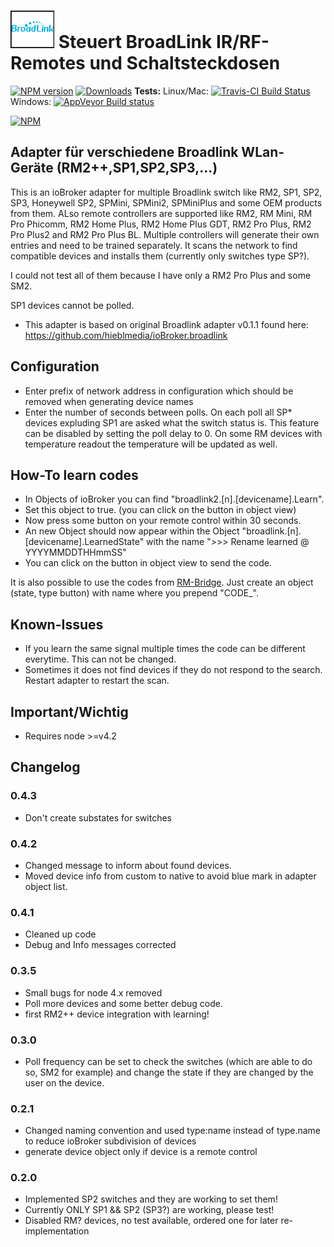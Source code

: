 # ![Logo](./admin/broadlink.png) Steuert BroadLink IR/RF-Remotes und Schaltsteckdosen

[![NPM version](http://img.shields.io/npm/v/iobroker.broadlink2.svg)](https://www.npmjs.com/package/iobroker.broadlink2)
[![Downloads](https://img.shields.io/npm/dm/iobroker.broadlink2.svg)](https://www.npmjs.com/package/iobroker.broadlink2)
**Tests:** Linux/Mac: [![Travis-CI Build Status](https://travis-ci.org/frankjoke/iobroker.broadlink2.svg?branch=master)](https://travis-ci.org/frankjoke/iobroker.broadlink2)
Windows: [![AppVeyor Build status](https://ci.appveyor.com/api/projects/status/pil6266rrtw6l5c0?svg=true)](https://ci.appveyor.com/project/frankjoke/iobroker-broadlink2)

[![NPM](https://nodei.co/npm/iobroker.broadlink2.png?downloads=true)](https://nodei.co/npm/iobroker.broadlink2/)

## Adapter für verschiedene Broadlink WLan-Geräte (RM2++,SP1,SP2,SP3,...)
This is an ioBroker adapter for multiple  Broadlink switch like RM2, SP1, SP2, SP3, Honeywell SP2, SPMini, SPMini2, SPMiniPlus and some OEM products from them.
ALso remote controllers are supported like RM2, RM Mini, RM Pro Phicomm, RM2 Home Plus, RM2 Home Plus GDT, RM2 Pro Plus, RM2 Pro Plus2 and RM2 Pro Plus BL. Multiple controllers will generate their own entries and need to be trained separately.
It scans the network to find compatible devices and installs them (currently only switches type SP?).

I could not test all of them because I have only a RM2 Pro Plus and some SM2.

SP1 devices cannot be polled.

* This adapter is based on original Broadlink adapter v0.1.1 found here: <https://github.com/hieblmedia/ioBroker.broadlink>

## Configuration
* Enter prefix of network address in configuration which should be removed when generating device names
* Enter the number of seconds between polls. On each poll all SP* devices expluding SP1 are asked what the switch status is. This feature can be disabled by setting the poll delay to 0. On some RM devices with temperature readout the temperature will be updated as well.

## How-To learn codes
* In Objects of ioBroker you can find "broadlink2.[n].[devicename].Learn".
* Set this object to true. (you can click on the button in object view)
* Now press some button on your remote control within 30 seconds.
* An new Object should now appear within the Object "broadlink.[n].[devicename].LearnedState" with the name ">>> Rename learned @ YYYYMMDDTHHmmSS"
* You can click on the button in object view to send the code.

It is also possible to use the codes from [RM-Bridge](http://rm-bridge.fun2code.de/).
Just create an object (state, type button) with name where you prepend "CODE_".

## Known-Issues
* If you learn the same signal multiple times the code can be different everytime. This can not be changed.
* Sometimes it does not find devices if they do not respond to the search. Restart adapter to restart the scan.

## Important/Wichtig
* Requires node >=v4.2

## Changelog
### 0.4.3
* Don't create substates for switches

### 0.4.2
* Changed message to inform about found devices.
* Moved device info from  custom to native to avoid blue mark in adapter object list.

### 0.4.1
* Cleaned up code
* Debug and Info messages corrected

### 0.3.5
* Small bugs for node 4.x removed
* Poll more devices and some better debug code.
* first RM2++ device integration with learning!

### 0.3.0
* Poll frequency can be set to check the switches (which are able to do so, SM2 for example) and change the state if they are  changed by the user on the device.

### 0.2.1
* Changed naming convention and used type:name instead of type.name to reduce ioBroker subdivision of devices
* generate device object only if device is a remote control

### 0.2.0
* Implemented SP2 switches and they are working to set them!
* Currently ONLY SP1 && SP2 (SP3?) are working, please test!
* Disabled RM? devices, no test available, ordered one for later re-implementation
